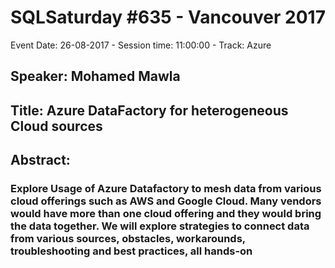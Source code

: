 # SQLSaturday #635 - Vancouver 2017
Event Date: 26-08-2017 - Session time: 11:00:00 - Track: Azure
## Speaker: Mohamed Mawla
## Title: Azure DataFactory for heterogeneous Cloud sources
## Abstract:
### Explore Usage of Azure Datafactory to mesh data from various cloud offerings such as AWS and Google Cloud. Many vendors would have more than one cloud offering and they would bring the data together. We will explore strategies to connect data from various sources, obstacles, workarounds, troubleshooting and best practices, all hands-on
